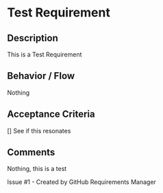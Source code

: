 # Test Requirement

## Description
This is a Test Requirement

## Behavior / Flow
Nothing

## Acceptance Criteria
[] See if this resonates

## Comments
Nothing, this is a test



Issue #1 - Created by GitHub Requirements Manager